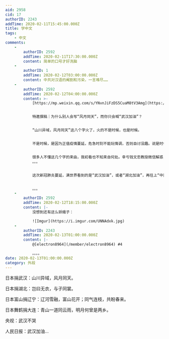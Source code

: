 ```yaml
---
aid: 2958
cid: 17
authorID: 2243
addTime: 2020-02-11T15:45:00.000Z
title: 学中文
tags:
    - 中文
comments:
    -
        authorID: 2592
        addTime: 2020-02-11T17:30:00.000Z
        content: 简单的口号才好洗脑
    -
        authorID: 1
        addTime: 2020-02-12T03:00:00.000Z
        content: 中共对汉语的阉割和污染，一言难尽……
    -
        authorID: 2592
        addTime: 2020-02-12T04:00:00.000Z
        content: >-
            [https://mp.weixin.qq.com/s/YNvnJiFzDS5CuaM8tV3Amg](https://mp.weixin.qq.com/s/YNvnJiFzDS5CuaM8tV3Amg)


            特邀撰稿｜为什么别人会写“风月同天”，而你只会喊“武汉加油”？


            “山川异域，风月同天”这八个字火了，火的不是时候，也是时候。


            不是时候，是因为正值疫情蔓延，危急时刻不能玩情调，否则自讨没趣。说是时候也有道理，恰是传统文化复兴的关键时刻，此时不火，更待何时？


            很多人不懂这几个字的来由，我初看也不知来自何处。幸亏钱文忠教授微信解惑，细述八字来由，始知渊源有自。中华文化博大精深，尤其行文修辞典雅，但我们大多数都望尘莫及。“山川异域，风月同天”这八个字，是盛唐时日本权臣长屋王赠给中国高僧大德袈裟上刺绣的字，后面还有“寄诸佛子，共结来缘。”
            。。。


            这次新冠肺炎蔓延，满世界看到的是“武汉加油”，或者“湖北加油”，再往上“中国加油”，精神可嘉，但修辞贫瘠却令人汗颜。后来日本方面又送来援助物资，又改写“岂曰无衣，与子同袍”，这句话很多人倒是读过，因为入选过中学语文教材。遗憾在于，这些课文年轻时都耳熟能详，甚至还能背出“落霞与孤鹜齐飞，秋水共长天一色”名句，可惜到头来激动了兴奋了还是只能说一句：卧槽。


            。。。
    -
        authorID: 2592
        addTime: 2020-02-12T18:15:00.000Z
        content: |-
            没想到还有这么妖蛾子：

            ![Imgur](https://i.imgur.com/UNNAdxk.jpg)
    -
        authorID: 2243
        addTime: 2020-02-13T01:00:00.000Z
        content: |-
            @[electron8964](/member/electron8964) #4

            。。。。
date: 2020-02-13T01:00:00.000Z
category: 外段
---
```


日本捐武汉：山川异域，风月同天。

日本捐湖北：岂曰无衣，与子同裳。

日本富山捐辽宁：辽河雪融，富山花开；同气连枝，共盼春来。

日本舞鹤捐大连：青山一道同云雨，明月何曾是两乡。

央视：武汉不哭

人民日报：武汉加油…
